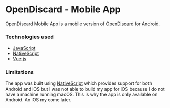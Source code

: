 # OpenDiscard - Mobile App
OpenDiscard Mobile App is a mobile version of [OpenDiscard](https://github.com/ClementDreptin/OpenDiscard/) for Android.

### Technologies used
- [JavaScript](https://developer.mozilla.org/en-US/docs/Web/JavaScript)
- [NativeScript](https://www.nativescript.org/)
- [Vue.js](https://vuejs.org/)

### Limitations
The app was built using [NativeScript](https://www.nativescript.org/) which provides support for both Android and iOS
but I was not able to build my app for iOS because I do not have a machine running macOS. This is why the app is only
available on Android. An iOS my come later.

